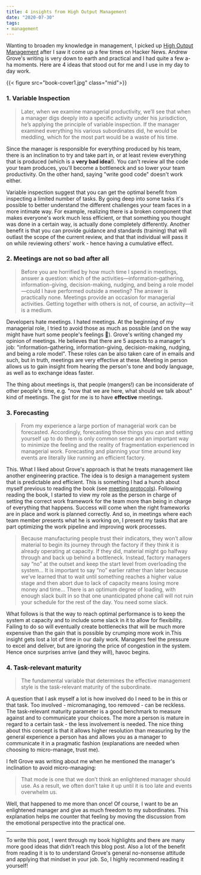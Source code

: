 ```yaml
---
title: 4 insights from High Output Management
date: "2020-07-30"
tags:
- management
---
```


Wanting to broaden my knowledge in management, I picked up [High Output Management][1] after I saw it come up a few times on Hacker News. Andrew Grove's writing is very down to earth and practical and I had quite a few a-ha moments. Here are 4 ideas that stood out for me and I use in my day to day work.

{{< figure src="book-cover1.jpg" class="mid">}}

### 1. Variable Inspection

> Later, when we examine managerial productivity, we’ll see that when a manager digs deeply into a specific activity under his jurisdiction, he’s applying the principle of variable inspection. If the manager examined everything his various subordinates did, he would be meddling, which for the most part would be a waste of his time.

Since the manager is responsible for everything produced by his team, there is an inclination to try and take part in, or at least review everything that is produced (which is a **very bad idea**!). You can't review all the code your team produces, you'll become a bottleneck and so lower your team productivity. On the other hand, saying "write good code" doesn't work either.

Variable inspection suggest that you can get the optimal benefit from inspecting a limited number of tasks. By going deep into some tasks it's possible to better understand the different challenges your team faces in a more intimate way. For example, realizing there is a broken component that makes everyone's work much less efficient, or that something you thought was done in a certain way, is actually done completely differently. Another benefit is that you can provide guidance and standards (training) that will outlast the scope of the current review, and that that individual will pass it on while reviewing others' work - hence having a cumulative effect.

### 2. Meetings are not so bad after all

> Before you are horrified by how much time I spend in meetings, answer a question: which of the activities—information-gathering, information-giving, decision-making, nudging, and being a role model—could I have performed outside a meeting? The answer is practically none. Meetings provide an occasion for managerial activities. Getting together with others is not, of course, an activity—it is a medium.

Developers hate meetings. I hated meetings. At the beginning of my managerial role, I tried to avoid those as much as possible (and on the way might have hurt some people's feelings 🙁). Grove's writing changed my opinion of meetings. He believes that there are 5 aspects to a manager's job: "information-gathering, information-giving, decision-making, nudging, and being a role model". These roles can be also taken care of in emails and such, but in truth, meetings are very effective at these. Meeting in person allows us to gain insight from hearing the person's tone and body language, as well as to exchange ideas faster.  

The thing about meetings is, that people (mangers!) can be inconsiderate of other people's time, e.g. "now that we are here, what should we talk about" kind of meetings. The gist for me is to have **effective** meetings.

### 3. Forecasting

> From my experience a large portion of managerial work can be forecasted. Accordingly, forecasting those things you can and setting yourself up to do them is only common sense and an important way to minimize the feeling and the reality of fragmentation experienced in managerial work. Forecasting and planning your time around key events are literally like running an efficient factory.

This. What I liked about Grove's approach is that he treats management like another engineering practice. The idea is to design a management system that is predictable and efficient. This is something I had a hunch about myself previous to reading the book (see [meeting protocols][2]). Following reading the book, I started to view my role as the person in charge of setting the correct work framework for the team more than being in charge of everything that happens. Success will come when the right frameworks are in place and work is planned correctly. And so, in meetings where each team member presents what he is working on, I present my tasks that are part optimizing the work pipeline and improving work processes.

> Because manufacturing people trust their indicators, they won’t allow material to begin its journey through the factory if they think it is already operating at capacity. If they did, material might go halfway through and back up behind a bottleneck. Instead, factory managers say “no” at the outset and keep the start level from overloading the system... It is important to say “no” earlier rather than later because we’ve learned that to wait until something reaches a higher value stage and then abort due to lack of capacity means losing more money and time... There is an optimum degree of loading, with enough slack built in so that one unanticipated phone call will not ruin your schedule for the rest of the day. You need some slack.

What follows is that the way to reach optimal performance is to keep the system at capacity and to include some slack in it to allow for flexibility. Failing to do so will eventually create bottlenecks that will be much more expensive than the gain that is possible by crumping more work in.This insight gets lost a lot of time in our daily work. Managers feel the pressure to excel and deliver, but are ignoring the price of congestion in the system. Hence once surprises arrive (and they will), havoc begins.

### 4. Task-relevant maturity

> The fundamental variable that determines the effective management style is the task-relevant maturity of the subordinate.

A question that I ask myself a lot is how involved do I need to be in this or that task. Too involved - micromanaging, too removed - can be reckless. The task-relevant maturity parameter is a good benchmark to measure against and to communicate your choices. The more a person is mature in regard to a certain task - the less involvement is needed. The nice thing about this concept is that it allows higher resolution than measuring by the general experience a person has and allows you as a manager to communicate it in a pragmatic fashion (explanations are needed when choosing to micro-manage, trust me).

I felt Grove was writing about me when he mentioned the manager's inclination to avoid micro-managing:

> That mode is one that we don’t think an enlightened manager should use. As a result, we often don’t take it up until it is too late and events overwhelm us.

Well, that happened to me more than once! Of course, I want to be an enlightened manager and give as much freedom to my subordinates. This explanation helps me counter that feeling by moving the discussion from the emotional perspective into the practical one.

---

To write this post, I went through my book highlights and there are many more good ideas that didn't reach this blog post. Also a lot of the benefit from reading it is to to understand Grove's general no-nonsense attitude and applying that mindset in your job. So, I highly recommend reading it yourself!

[1]: https://www.amazon.com/dp/B015VACHOK/ref=dp-kindle-redirect?_encoding=UTF8&btkr=1
[2]: /posts/meeting-protocols